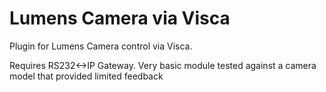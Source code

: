 # Lumens Camera via Visca

Plugin for Lumens Camera control via Visca.

Requires RS232<->IP Gateway. Very basic module tested against a camera model that provided limited feedback
